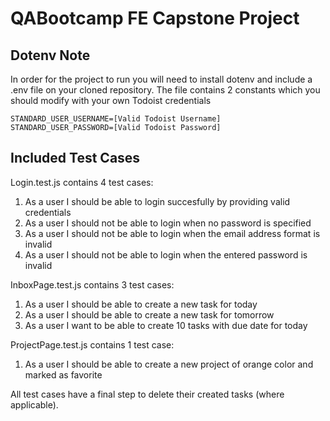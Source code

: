 # QABootcamp FE Capstone Project

## Dotenv Note

In order for the project to run you will need to install dotenv and include a .env file on your cloned repository. The file contains 2 constants which you should modify with your own Todoist credentials

```
STANDARD_USER_USERNAME=[Valid Todoist Username]
STANDARD_USER_PASSWORD=[Valid Todoist Password]
```

## Included Test Cases

Login.test.js contains 4 test cases:

1. As a user I should be able to login succesfully by providing valid credentials
2. As a user I should not be able to login when no password is specified
3. As a user I should not be able to login when the email address format is invalid
4. As a user I should not be able to login when the entered password is invalid

InboxPage.test.js contains 3 test cases:

1. As a user I should be able to create a new task for today
2. As a user I should be able to create a new task for tomorrow
3. As a user I want to be able to create 10 tasks with due date for today

ProjectPage.test.js contains 1 test case:

1. As a user I should be able to create a new project of orange color and marked as favorite

All test cases have a final step to delete their created tasks (where applicable).
